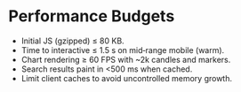 # Performance Budgets

- Initial JS (gzipped) ≤ 80 KB.
- Time to interactive ≤ 1.5 s on mid‑range mobile (warm).
- Chart rendering ≥ 60 FPS with ~2k candles and markers.
- Search results paint in <500 ms when cached.
- Limit client caches to avoid uncontrolled memory growth.
